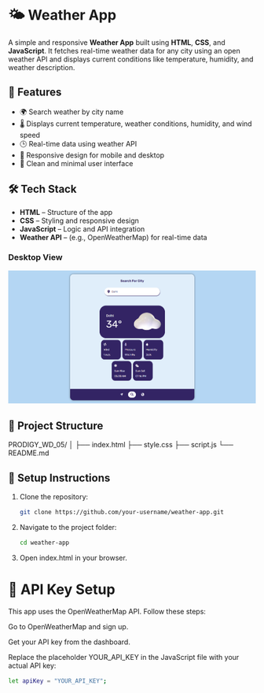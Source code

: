 # 🌤️ Weather App

A simple and responsive **Weather App** built using **HTML**, **CSS**, and **JavaScript**. It fetches real-time weather data for any city using an open weather API and displays current conditions like temperature, humidity, and weather description.

## 🚀 Features

- 🌍 Search weather by city name  
- 🌡️ Displays current temperature, weather conditions, humidity, and wind speed  
- 🕒 Real-time data using weather API  
- 📱 Responsive design for mobile and desktop  
- 🎨 Clean and minimal user interface  

## 🛠️ Tech Stack

- **HTML** – Structure of the app  
- **CSS** – Styling and responsive design  
- **JavaScript** – Logic and API integration  
- **Weather API** – (e.g., OpenWeatherMap) for real-time data

### Desktop View
![Desktop Screenshot](demo.png)

## 📂 Project Structure
PRODIGY_WD_05/
│
├── index.html
├── style.css
├── script.js
└── README.md

## 🔧 Setup Instructions

1. Clone the repository:
   ```bash
   git clone https://github.com/your-username/weather-app.git
2. Navigate to the project folder:
   ```bash
   cd weather-app
3. Open index.html in your browser.

# 🔑 API Key Setup
This app uses the OpenWeatherMap API. Follow these steps:

Go to OpenWeatherMap and sign up.

Get your API key from the dashboard.

Replace the placeholder YOUR_API_KEY in the JavaScript file with your actual API key:

```bash
let apiKey = "YOUR_API_KEY";



